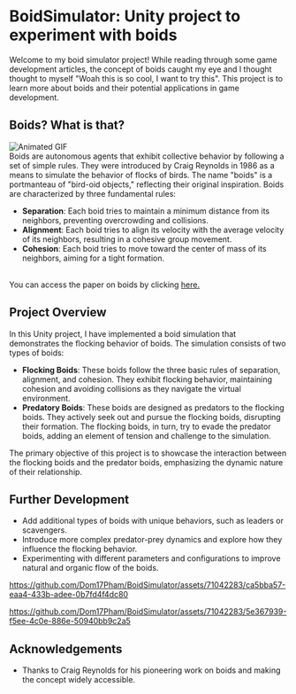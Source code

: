 # BoidSimulator: Unity project to experiment with boids

Welcome to my boid simulator project! While reading through some game development articles, the concept of boids caught my eye 
and I thought thought to myself "Woah this is so cool, I want to try this". This project is to learn more about boids and 
their potential applications in game development.

## Boids? What is that? 
![Animated GIF](https://media2.giphy.com/media/5t9wJjyHAOxvnxcPNk/giphy.gif?cid=ecf05e47wcfr411dqf5p8ov9z8pz0j2pw0044uey4o5wgwj0&ep=v1_gifs_search&rid=giphy.gif&ct=g)
<br>
Boids are autonomous agents that exhibit collective behavior by following a set of simple rules. They were introduced by 
Craig Reynolds in 1986 as a means to simulate the behavior of flocks of birds. 
The name "boids" is a portmanteau of "bird-oid objects," reflecting their original inspiration. 
Boids are characterized by three fundamental rules:
* **Separation**: Each boid tries to maintain a minimum distance from its neighbors, preventing overcrowding and collisions.
* **Alignment**: Each boid tries to align its velocity with the average velocity of its neighbors, resulting in a cohesive group movement.
* **Cohesion**: Each boid tries to move toward the center of mass of its neighbors, aiming for a tight formation.

<br> You can access the paper on boids by clicking [here.](https://www.cs.toronto.edu/~dt/siggraph97-course/cwr87/) 

## Project Overview
In this Unity project, I have implemented a boid simulation that demonstrates the flocking behavior of boids. The simulation consists of two types of boids:
* **Flocking Boids**: These boids follow the three basic rules of separation, alignment, and cohesion. They exhibit flocking behavior,
  maintaining cohesion and avoiding collisions as they navigate the virtual environment.
* **Predatory Boids**: These boids are designed as predators to the flocking boids. They actively seek out and pursue the flocking boids,
  disrupting their formation. The flocking boids, in turn, try to evade the predator boids, adding an element of tension and challenge to the simulation.

The primary objective of this project is to showcase the interaction between the flocking boids and the predator boids, emphasizing the dynamic nature of their relationship.


## Further Development
* Add additional types of boids with unique behaviors, such as leaders or scavengers.
* Introduce more complex predator-prey dynamics and explore how they influence the flocking behavior.
* Experimenting with different parameters and configurations to improve natural and organic flow of the boids.

https://github.com/Dom17Pham/BoidSimulator/assets/71042283/ca5bba57-eaa4-433b-adee-0b7fd4f4dc80

https://github.com/Dom17Pham/BoidSimulator/assets/71042283/5e367939-f5ee-4c0e-886e-50940bb9c2a5

## Acknowledgements 
* Thanks to Craig Reynolds for his pioneering work on boids and making the concept widely accessible.
